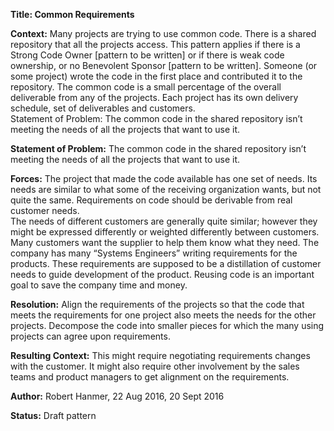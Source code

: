 **Title: Common Requirements**  

**Context:** Many projects are trying to use common code.  There is a shared repository that all the projects access.  This pattern applies if there is a Strong Code Owner [pattern to be written] or if there is weak code ownership, or no Benevolent Sponsor [pattern to be written]. Someone (or some project) wrote the code in the first place and contributed it to the repository. The common code is a small percentage of the overall deliverable from any of the projects.  Each project has its own delivery schedule, set of deliverables and customers.  
Statement of Problem:  The common code in the shared repository isn’t meeting the needs of all the projects that want to use it.  

**Statement of Problem:**  The common code in the shared repository isn’t meeting the needs of all the projects that want to use it.  

**Forces:**
The project that made the code available has one set of needs. Its needs are similar to what some of the receiving organization wants, but not quite the same.
Requirements on code should be derivable from real customer needs.  
The needs of different customers are generally quite similar; however they might be expressed differently or weighted differently between customers.
Many customers want the supplier to help them know what they need.
The company has many “Systems Engineers” writing requirements for the products.  These requirements are supposed to be a distillation of customer needs to guide development of the product. 
Reusing code is an important goal to save the company time and money.  

**Resolution:**  Align the requirements of the projects so that the code that meets the requirements for one project also meets the needs for the other projects.  Decompose the code into smaller pieces for which the many using projects can agree upon requirements.  

**Resulting Context:** This might require negotiating requirements changes with the customer.  It might also require other involvement by the sales teams and product managers to get alignment on the requirements.  

**Author:**  Robert Hanmer, 22 Aug 2016, 20 Sept 2016  

**Status:** Draft pattern